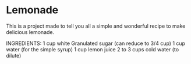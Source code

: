 # Lemonade
This is a project made to tell you all a simple and wonderful recipe to make delicious lemonade.

INGREDIENTS:
1 cup white
Granulated sugar (can reduce to 3/4 cup) 
1 cup water (for the simple syrup) 
1 cup lemon juice 
2 to 3 cups cold water (to dilute)

